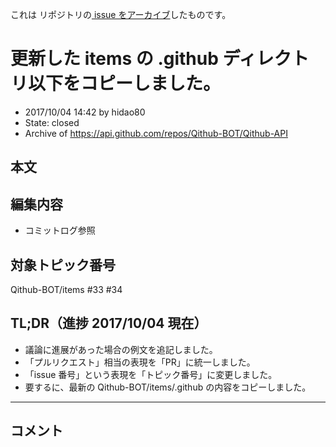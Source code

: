 これは  リポジトリの[ issue をアーカイブ]()したものです。

# 更新した items の .github ディレクトリ以下をコピーしました。

- 2017/10/04 14:42 by hidao80
- State: closed
- Archive of https://api.github.com/repos/Qithub-BOT/Qithub-API

## 本文

## 編集内容

- コミットログ参照

## 対象トピック番号

Qithub-BOT/items #33 #34

## TL;DR（進捗 2017/10/04 現在）

- 議論に進展があった場合の例文を追記しました。
- 「プルリクエスト」相当の表現を「PR」に統一しました。
- 「issue 番号」という表現を「トピック番号」に変更しました。
- 要するに、最新の Qithub-BOT/items/.github の内容をコピーしました。

-----

## コメント
